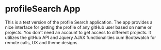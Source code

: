 # profileSearch App
This is a test version of the profile Search application. The app provides a nice interface for getting the profile of any gitHub user based on name or  projects. You don't need an account to get access to different projects.
It utilizes the gitHub API and Jquery AJAX functionalities cum Bootswatch for remote calls, UX and theme designs.